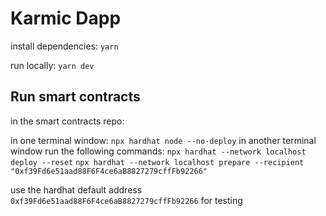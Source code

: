 # Karmic Dapp

install dependencies: `yarn`

run locally: `yarn dev`

## Run smart contracts

in the smart contracts repo:

in one terminal window: `npx hardhat node --no-deploy`
in another terminal window run the following commands:
`npx hardhat --network localhost deploy --reset`
`npx hardhat --network localhost prepare --recipient "0xf39Fd6e51aad88F6F4ce6aB8827279cffFb92266"`

use the hardhat default address `0xf39Fd6e51aad88F6F4ce6aB8827279cffFb92266` for testing

